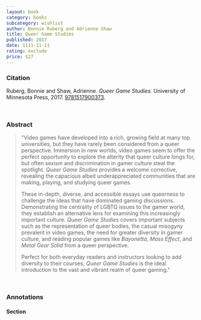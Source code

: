 ```yaml
---
layout: book
category: books
subcategory: wishlist
author: Bonnie Ruberg and Adrienne Shaw
title: Queer Game Studies
published: 2017
date: 1111-11-11
rating: exclude
price: $27
---
```


### Citation

Ruberg, Bonnie and Shaw, Adrienne. *Queer Game Studies.* University of Minnesota Press, 2017. [9781517900373](https://www.upress.umn.edu/Plone/book-division/books/queer-game-studies).

<br>

### Abstract

> "Video games have developed into a rich, growing field at many top universities, but they have rarely been considered from a queer perspective. Immersion in new worlds, video games seem to offer the perfect opportunity to explore the alterity that queer culture longs for, but often sexism and discrimination in gamer culture steal the spotlight. _Queer Game Studies_ provides a welcome corrective, revealing the capacious albeit underappreciated communities that are making, playing, and studying queer games.
>
> These in-depth, diverse, and accessible essays use queerness to challenge the ideas that have dominated gaming discussions. Demonstrating the centrality of LGBTQ issues to the gamer world, they establish an alternative lens for examining this increasingly important culture. _Queer Game Studies_ covers important subjects such as the representation of queer bodies, the casual misogyny prevalent in video games, the need for greater diversity in gamer culture, and reading popular games like _Bayonetta_, _Mass Effect_, and _Metal Gear Solid_ from a queer perspective.
>
> Perfect for both everyday readers and instructors looking to add diversity to their courses, _Queer Game Studies_ is the ideal introduction to the vast and vibrant realm of queer gaming."

<br>

### Annotations

#### Section

<br>
